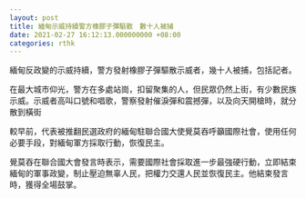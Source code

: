```yaml
---
layout: post
title: 緬甸示威持續警方橡膠子彈驅散　數十人被捕
date: 2021-02-27 16:12:13.000000000 +08:00
categories: rthk
---
```


緬甸反政變的示威持續，警方發射橡膠子彈驅散示威者，幾十人被捕，包括記者。

在最大城市仰光，警方在多處站崗，扣留聚集的人，但民眾仍然上街，有少數民族示威。示威者高叫口號和唱歌，警察發射催淚彈和震撼彈，以及向天開槍時，就分散到橫街

較早前，代表被推翻民選政府的緬甸駐聯合國大使覺莫吞呼籲國際社會，使用任何必要手段，對緬甸軍方採取行動，恢復民主。

覺莫吞在聯合國大會發言時表示，需要國際社會採取進一步最強硬行動，立即結束緬甸的軍事政變，制止壓迫無辜人民，把權力交還人民並恢復民主。他結束發言時，獲得全場鼓掌。
